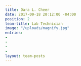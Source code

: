 ```yaml
---
title: Dara L. Cheer
date: 2017-09-18 20:12:00 -04:00
position: 2
team-title: Lab Technician
image: "/uploads/magnify.jpg"
entries:
- 
- 
- 
- 
layout: team-posts
---
```



